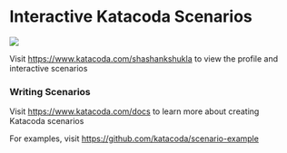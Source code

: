 # Interactive Katacoda Scenarios

[![](http://shields.katacoda.com/katacoda/shashankshukla/count.svg)](https://www.katacoda.com/shashankshukla "Get your profile on Katacoda.com")

Visit https://www.katacoda.com/shashankshukla to view the profile and interactive scenarios

### Writing Scenarios
Visit https://www.katacoda.com/docs to learn more about creating Katacoda scenarios

For examples, visit https://github.com/katacoda/scenario-example
